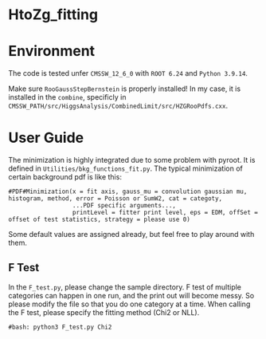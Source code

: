 # HtoZg_fitting

# Environment
The code is tested unfer `CMSSW_12_6_0` with `ROOT 6.24` and `Python 3.9.14`. 

Make sure `RooGaussStepBernstein` is properly installed! In my case, it is installed in the `combine`, specificly in `CMSSW_PATH/src/HiggsAnalysis/CombinedLimit/src/HZGRooPdfs.cxx`.

# User Guide
The minimization is highly integrated due to some problem with pyroot. It is defined in `Utilities/bkg_functions_fit.py`. The typical minimization of certain background pdf is like this:
```
#PDF#Minimization(x = fit axis, gauss_mu = convolution gaussian mu, histogram, method, error = Poisson or SumW2, cat = categoty,
                  ...PDF specific arguments...,
                  printLevel = fitter print level, eps = EDM, offSet = offset of test statistics, strategy = please use 0)
```
Some default values are assigned already, but feel free to play around with them.

## F Test
In the `F_test.py`, please change the sample directory. F test of multiple categories can happen in one run, and the print out will become messy. So please modify the file so that you do one category at a time. When calling the F test, please specify the fitting method (Chi2 or NLL).
```
#bash: python3 F_test.py Chi2
```
